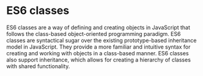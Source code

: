 # ES6 classes
ES6 classes are a way of defining and creating objects in JavaScript that follows the class-based object-oriented programming paradigm. 
ES6 classes are syntactical sugar over the existing prototype-based inheritance model in JavaScript. 
They provide a more familiar and intuitive syntax for creating and working with objects in a class-based manner.
ES6 classes also support inheritance, which allows for creating a hierarchy of classes with shared functionality.
